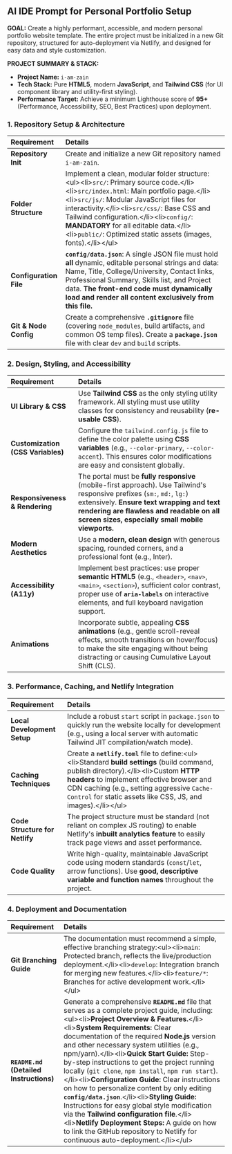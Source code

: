 ## AI IDE Prompt for Personal Portfolio Setup

**GOAL:** Create a highly performant, accessible, and modern personal portfolio website template. The entire project must be initialized in a new Git repository, structured for auto-deployment via Netlify, and designed for easy data and style customization.

**PROJECT SUMMARY & STACK:**

- **Project Name:** `i-am-zain`
- **Tech Stack:** Pure **HTML5**, modern **JavaScript**, and **Tailwind CSS** (for UI component library and utility-first styling).
- **Performance Target:** Achieve a minimum Lighthouse score of **95+** (Performance, Accessibility, SEO, Best Practices) upon deployment.

### 1\. Repository Setup & Architecture

| Requirement            | Details                                                                                                                                                                                                                                                                                                                                                                                                           |
| :--------------------- | :---------------------------------------------------------------------------------------------------------------------------------------------------------------------------------------------------------------------------------------------------------------------------------------------------------------------------------------------------------------------------------------------------------------- |
| **Repository Init**    | Create and initialize a new Git repository named `i-am-zain`.                                                                                                                                                                                                                                                                                                                                                     |
| **Folder Structure**   | Implement a clean, modular folder structure:\<ul\>\<li\>`src/`: Primary source code.\</li\>\<li\>`src/index.html`: Main portfolio page.\</li\>\<li\>`src/js/`: Modular JavaScript files for interactivity.\</li\>\<li\>`src/css/`: Base CSS and Tailwind configuration.\</li\>\<li\>`config/`: **MANDATORY** for all editable data.\</li\>\<li\>`public/`: Optimized static assets (images, fonts).\</li\>\</ul\> |
| **Configuration File** | **`config/data.json`**: A single JSON file must hold **all** dynamic, editable personal strings and data: Name, Title, College/University, Contact links, Professional Summary, Skills list, and Project data. **The front-end code must dynamically load and render all content exclusively from this file.**                                                                                                    |
| **Git & Node Config**  | Create a comprehensive **`.gitignore`** file (covering `node_modules`, build artifacts, and common OS temp files). Create a **`package.json`** file with clear `dev` and `build` scripts.                                                                                                                                                                                                                         |

### 2\. Design, Styling, and Accessibility

| Requirement                       | Details                                                                                                                                                                                                                                                              |
| :-------------------------------- | :------------------------------------------------------------------------------------------------------------------------------------------------------------------------------------------------------------------------------------------------------------------- |
| **UI Library & CSS**              | Use **Tailwind CSS** as the only styling utility framework. All styling must use utility classes for consistency and reusability (**re-usable CSS**).                                                                                                                |
| **Customization (CSS Variables)** | Configure the `tailwind.config.js` file to define the color palette using **CSS variables** (e.g., `--color-primary`, `--color-accent`). This ensures color modifications are easy and consistent globally.                                                          |
| **Responsiveness & Rendering**    | The portal must be **fully responsive** (mobile-first approach). Use Tailwind's responsive prefixes (`sm:`, `md:`, `lg:`) extensively. **Ensure text wrapping and text rendering are flawless and readable on all screen sizes, especially small mobile viewports.** |
| **Modern Aesthetics**             | Use a **modern, clean design** with generous spacing, rounded corners, and a professional font (e.g., Inter).                                                                                                                                                        |
| **Accessibility (A11y)**          | Implement best practices: use proper **semantic HTML5** (e.g., `<header>`, `<nav>`, `<main>`, `<section>`), sufficient color contrast, proper use of **`aria-labels`** on interactive elements, and full keyboard navigation support.                                |
| **Animations**                    | Incorporate subtle, appealing **CSS animations** (e.g., gentle scroll-reveal effects, smooth transitions on hover/focus) to make the site engaging without being distracting or causing Cumulative Layout Shift (CLS).                                               |

### 3\. Performance, Caching, and Netlify Integration

| Requirement                    | Details                                                                                                                                                                                                                                                                                                        |
| :----------------------------- | :------------------------------------------------------------------------------------------------------------------------------------------------------------------------------------------------------------------------------------------------------------------------------------------------------------- |
| **Local Development Setup**    | Include a robust `start` script in `package.json` to quickly run the website locally for development (e.g., using a local server with automatic Tailwind JIT compilation/watch mode).                                                                                                                          |
| **Caching Techniques**         | Create a **`netlify.toml`** file to define:\<ul\>\<li\>Standard **build settings** (build command, publish directory).\</li\>\<li\>Custom **HTTP headers** to implement effective browser and CDN caching (e.g., setting aggressive `Cache-Control` for static assets like CSS, JS, and images).\</li\>\</ul\> |
| **Code Structure for Netlify** | The project structure must be standard (not reliant on complex JS routing) to enable Netlify's **inbuilt analytics feature** to easily track page views and asset performance.                                                                                                                                 |
| **Code Quality**               | Write high-quality, maintainable JavaScript code using modern standards (`const`/`let`, arrow functions). Use **good, descriptive variable and function names** throughout the project.                                                                                                                        |

### 4\. Deployment and Documentation

| Requirement                             | Details                                                                                                                                                                                                                                                                                                                                                                                                                                                                                                                                                                                                                                                                                                                                                                                                                                                |
| :-------------------------------------- | :----------------------------------------------------------------------------------------------------------------------------------------------------------------------------------------------------------------------------------------------------------------------------------------------------------------------------------------------------------------------------------------------------------------------------------------------------------------------------------------------------------------------------------------------------------------------------------------------------------------------------------------------------------------------------------------------------------------------------------------------------------------------------------------------------------------------------------------------------- |
| **Git Branching Guide**                 | The documentation must recommend a simple, effective branching strategy:\<ul\>\<li\>`main`: Protected branch, reflects the live/production deployment.\</li\>\<li\>`develop`: Integration branch for merging new features.\</li\>\<li\>`feature/*`: Branches for active development work.\</li\>\</ul\>                                                                                                                                                                                                                                                                                                                                                                                                                                                                                                                                                |
| **`README.md` (Detailed Instructions)** | Generate a comprehensive **`README.md`** file that serves as a complete project guide, including:\<ul\>\<li\>**Project Overview & Features.**\</li\>\<li\>**System Requirements:** Clear documentation of the required **Node.js** version and other necessary system utilities (e.g., npm/yarn).\</li\>\<li\>**Quick Start Guide:** Step-by-step instructions to get the project running locally (`git clone`, `npm install`, `npm run start`).\</li\>\<li\>**Configuration Guide:** Clear instructions on how to personalize content by only editing **`config/data.json`**.\</li\>\<li\>**Styling Guide:** Instructions for easy global style modification via the **Tailwind configuration file**.\</li\>\<li\>**Netlify Deployment Steps:** A guide on how to link the GitHub repository to Netlify for continuous auto-deployment.\</li\>\</ul\> |
